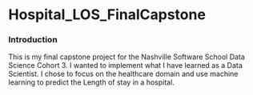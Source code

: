 # Hospital_LOS_FinalCapstone

### Introduction
This is my final capstone project for the Nashville Software School Data Science Cohort 3. I wanted to implement what I have learned as a Data Scientist. I chose to focus on the healthcare domain and use machine learning to predict the Length of stay in a hospital.

